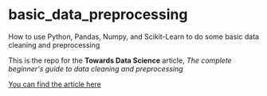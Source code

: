 # basic_data_preprocessing

How to use Python, Pandas, Numpy, and Scikit-Learn to do some basic data cleaning and preprocessing

This is the repo for the **Towards Data Science** article, *The complete beginner's guide to data cleaning and preprocessing*

[You can find the article here](https://towardsdatascience.com/the-complete-beginners-guide-to-data-cleaning-and-preprocessing-2070b7d4c6d)


